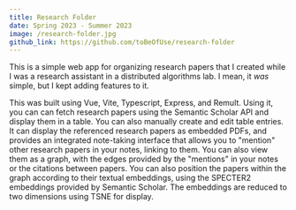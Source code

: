 ```yaml
---
title: Research Folder
date: Spring 2023 - Summer 2023
image: /research-folder.jpg
github_link: https://github.com/toBeOfUse/research-folder
---
```


This is a simple web app for organizing research papers that I created while I was a research assistant in a distributed algorithms lab. I mean, it *was* simple, but I kept adding features to it.

<!-- more -->

This was built using Vue, Vite, Typescript, Express, and Remult. Using it, you can can fetch research papers using the Semantic Scholar API and display them in a table. You can also manually create and edit table entries. It can display the referenced research papers as embedded PDFs, and provides an integrated note-taking interface that allows you to "mention" other research papers in your notes, linking to them. You can also view them as a graph, with the edges provided by the "mentions" in your notes or the citations between papers. You can also position the papers within the graph according to their textual embeddings, using the SPECTER2 embeddings provided by Semantic Scholar. The embeddings are reduced to two dimensions using TSNE for display.
